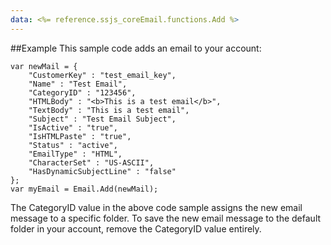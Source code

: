 ```yaml
---
data: <%= reference.ssjs_coreEmail.functions.Add %>
---
```


##Example
This sample code adds an email to your account:
```
var newMail = {
    "CustomerKey" : "test_email_key",
    "Name" : "Test Email",
    "CategoryID" : "123456",
    "HTMLBody" : "<b>This is a test email</b>",
    "TextBody" : "This is a test email",
    "Subject" : "Test Email Subject",
    "IsActive" : "true",
    "IsHTMLPaste" : "true",
    "Status" : "active",    
    "EmailType" : "HTML",
    "CharacterSet" : "US-ASCII",
    "HasDynamicSubjectLine" : "false"
};
var myEmail = Email.Add(newMail);
```
The CategoryID value in the above code sample assigns the new email message to a specific folder. To save the new email message to the default folder in your account, remove the CategoryID value entirely.
